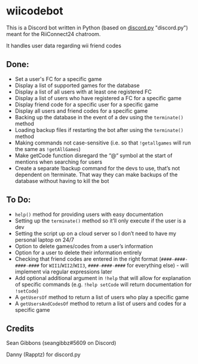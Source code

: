 # wiicodebot
This is a Discord bot written in Python (based on [discord.py](https://github.com/Rapptz/discord.py) "discord.py") meant for the RiiConnect24 chatroom.

It handles user data regarding wii friend codes

## Done:
* Set a user's FC for a specific game
* Display a list of supported games for the database
* Display a list of all users with at least one registered FC
* Display a list of users who have registered a FC for a specific game
* Display friend code for a specific user for a specific game
* Display all users and friend codes for a specific game
* Backing up the database in the event of a dev using the `terminate()` method
* Loading backup files if restarting the bot after using the `terminate()` method
* Making commands not case-sensitive (i.e. so that `!getallgames` will run the same as `!getAllGames`)
* Make getCode function disregard the “@“ symbol at the start of mentions when searching for users
* Create a separate !backup command for the devs to use, that’s not dependent on !terminate. That way they can make backups of the database without having to kill the bot

## To Do:
* `help()` method for providing users with easy documentation
* Setting up the `terminate()` method so it’ll only execute if the user is a dev
* Setting the script up on a cloud server so I don’t need to have my personal laptop on 24/7
* Option to delete games/codes from a user’s information
* Option for a user to delete their information entirely
* Checking that friend codes are entered in the right format (`####-####-####-####` for `WII1`/`WII2`/`WII3`, `####-####-####` for everything else) - will implement via regular expressions later
* Add optional additional argument in `!help` that will allow for explanation of specific commands (e.g. `!help setCode` will return documentation for `!setCode`)
* A `getUsersOf` method to return a list of users who play a specific game
* A `getUsersAndCodesOf` method to return a list of users and codes for a specific game

## Credits
Sean Gibbons (seangibbz#5609 on Discord)

Danny (Rapptz) for discord.py